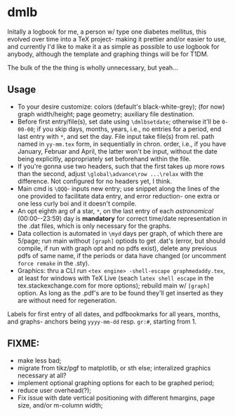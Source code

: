 # dmlb
Initally a logbook for me, a person w/ type one diabetes mellitus, this evolved over time into a TeX project- making it prettier and/or easier to use, and currently I'd like to make it a as simple as possible to use logbook for anybody, although the template and graphing things will be for T1DM. 

The bulk of the the thing is wholly unnecessary, but yeah...

## Usage

- To your desire customize: colors (default's black-white-grey); (for now) graph width/height; page geometry; auxiliary file destination.
- Before first entry/file(s), set date using `\dmlbsetdate`; otherwise it'll be `0-00-00`; if you skip days, months, years, i.e., no entries for a period, end last entry with `*`, and set the day. File input take file(s) from rel. path named in `yy-mm.tex` form, in sequentially in chron. order, i.e., if you have January, Februar and April, the latter won't be input, without the date being explicitly, appropriately set beforehand within the file.
- If you're gonna use two headers, such that the first takes up more rows than the second, adjust  `\global\advance\row ...\relax` with the difference. Not configured for no headers yet, I think.
- Main cmd is `\QQQ`- inputs new entry; use snippet along the lines of the one provided to facilitate data entry, and error reduction- one extra or one less curly boi and it doesn't compile.
- An opt eighth arg of a star, `*`, on the last entry of each *astronomical* (00:00--23:59) day is **mandatory** for correct time/date representation in the .dat files, which is only necessary for the graphs.
- Data collection is automated in `\myd` days per graph, of which there are 5/page; run main without `[graph]` optiods to get .dat's (error, but should compile, if run with graph opt and no pdfs exist), delete any previous pdfs of same name, if the periods or data have changed (or uncomment `force remake` in the .sty).
- Graphics: thru a CLI run `<tex engine> -shell-escape graphmedaddy.tex`, at least for windows with TeX Live (seach `latex shell escape` in the tex.stackexchange.com for more options); rebuild main w/ `[graph]` option. As long as the .pdf's are to be found they'll get inserted as they are without need for regeneration.

Labels for first entry of all dates, and pdfbookmarks for all years, months, and graphs- anchors being `yyyy-mm-dd` resp. `gr:#`, starting from 1.

## FIXME:

- make less bad;
- migrate from tikz/pgf to matplotlib, or sth else; interalized graphics necessary at all?
- implement optional graphing options for each to be graphed period;
- reduce user overhead(?);
- Fix issue with date vertical positioning with different hmargins, page size, and/or m-column width;
